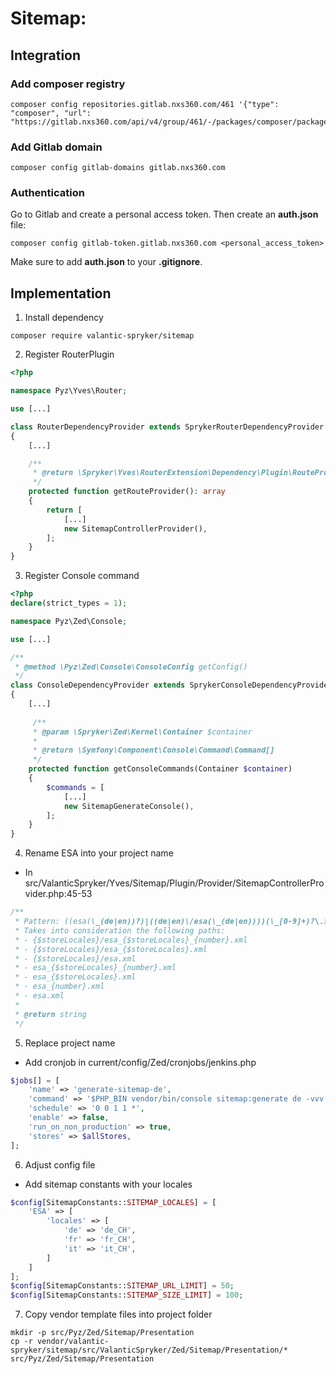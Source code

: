 # Sitemap:

## Integration

### Add composer registry
```
composer config repositories.gitlab.nxs360.com/461 '{"type": "composer", "url": "https://gitlab.nxs360.com/api/v4/group/461/-/packages/composer/packages.json"}'
```

### Add Gitlab domain
```
composer config gitlab-domains gitlab.nxs360.com
```

### Authentication
Go to Gitlab and create a personal access token. Then create an **auth.json** file:
```
composer config gitlab-token.gitlab.nxs360.com <personal_access_token>
```

Make sure to add **auth.json** to your **.gitignore**.

## Implementation

1. Install dependency
```
composer require valantic-spryker/sitemap
```

2. Register RouterPlugin
```php
<?php

namespace Pyz\Yves\Router;

use [...]

class RouterDependencyProvider extends SprykerRouterDependencyProvider
{
    [...]

    /**
     * @return \Spryker\Yves\RouterExtension\Dependency\Plugin\RouteProviderPluginInterface[]
     */
    protected function getRouteProvider(): array
    {
        return [
            [...]
            new SitemapControllerProvider(),
        ];
    }
}
```

3. Register Console command
```php
<?php
declare(strict_types = 1);

namespace Pyz\Zed\Console;

use [...]

/**
 * @method \Pyz\Zed\Console\ConsoleConfig getConfig()
 */
class ConsoleDependencyProvider extends SprykerConsoleDependencyProvider
{
    [...]
    
     /**
     * @param \Spryker\Zed\Kernel\Container $container
     *
     * @return \Symfony\Component\Console\Command\Command[]
     */
    protected function getConsoleCommands(Container $container)
    {
        $commands = [
            [...]
            new SitemapGenerateConsole(),
        ];
    }
}
```

4. Rename ESA into your project name
- In src/ValanticSpryker/Yves/Sitemap/Plugin/Provider/SitemapControllerProvider.php:45-53
```php
/**
 * Pattern: ((esa(\_(de|en))?)|((de|en)\/esa(\_(de|en))))(\_[0-9]+)?\.xml
 * Takes into consideration the following paths:
 * - {$storeLocales}/esa_{$storeLocales}_{number}.xml
 * - {$storeLocales}/esa_{$storeLocales}.xml
 * - {$storeLocales}/esa.xml
 * - esa_{$storeLocales}_{number}.xml
 * - esa_{$storeLocales}.xml
 * - esa_{number}.xml
 * - esa.xml
 *
 * @return string
 */
```

5. Replace project name
- Add cronjob in current/config/Zed/cronjobs/jenkins.php
```php
$jobs[] = [
    'name' => 'generate-sitemap-de',
    'command' => '$PHP_BIN vendor/bin/console sitemap:generate de -vvv',
    'schedule' => '0 0 1 1 *',
    'enable' => false,
    'run_on_non_production' => true,
    'stores' => $allStores,
];
```

6. Adjust config file
- Add sitemap constants with your locales
```php
$config[SitemapConstants::SITEMAP_LOCALES] = [
    'ESA' => [
        'locales' => [
            'de' => 'de_CH',
            'fr' => 'fr_CH',
            'it' => 'it_CH',
        ]
    ]
];
$config[SitemapConstants::SITEMAP_URL_LIMIT] = 50;
$config[SitemapConstants::SITEMAP_SIZE_LIMIT] = 100;
```

7. Copy vendor template files into project folder
```
mkdir -p src/Pyz/Zed/Sitemap/Presentation
cp -r vendor/valantic-spryker/sitemap/src/ValanticSpryker/Zed/Sitemap/Presentation/* src/Pyz/Zed/Sitemap/Presentation
```
